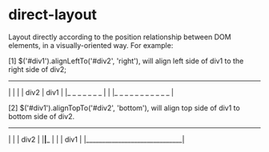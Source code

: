 # direct-layout

Layout directly according to the position relationship between DOM elements, in a visually-oriented way. For example: 

[1] $('#div1').alignLeftTo('#div2', 'right'), will align left side of div1 to the right side of div2;
_ _ _ _ _ _ _ _ _ _ _ _ _ _ _ _ _ _ _ _ 
|              |                      |
|    div2      |         div1         | 
|_ _ _ _ _ _ _ |                      |
               |_ _ _ _ _ _ _ _ _ _ _ |

[2] $('#div1').alignTopTo('#div2', 'bottom'), will align top side of div1 to bottom side of div2.
________________
|              |
|    div2      | 
|______________|_______________
|                              |
|            div1              |
|______________________________|
